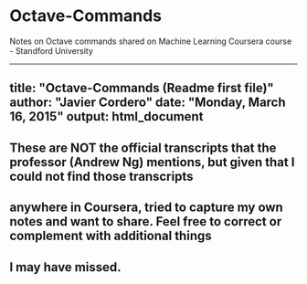 # Octave-Commands
Notes on Octave commands shared on Machine Learning Coursera course - Standford University

---
title: "Octave-Commands (Readme first file)"
author: "Javier Cordero"
date: "Monday, March 16, 2015"
output: html_document
---

## These are NOT the official transcripts that the professor (Andrew Ng) mentions, but given that I could not find those transcripts 
## anywhere in Coursera, tried to capture my own notes and want to share.  Feel free to correct or complement with additional things
## I may have missed. 




